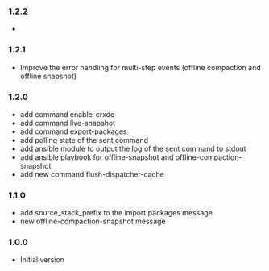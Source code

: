 ### 1.2.2
*

### 1.2.1
* Improve the error handling for multi-step events (offline compaction and offline snapshot)

### 1.2.0
* add command enable-crxde
* add command live-snapshot
* add command export-packages
* add polling state of the sent command
* add ansible module to output the log of the sent command to stdout
* add ansible playbook for offline-snapshot and offline-compaction-snapshot
* add new command flush-dispatcher-cache

### 1.1.0
* add source_stack_prefix to the import packages message
* new offline-compaction-snapshot message

### 1.0.0
* Initial version
